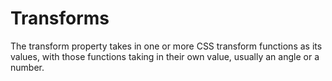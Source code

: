# Transforms

The transform property takes in one or more CSS transform functions as its values, with those functions taking in their own value, usually an angle or a number.